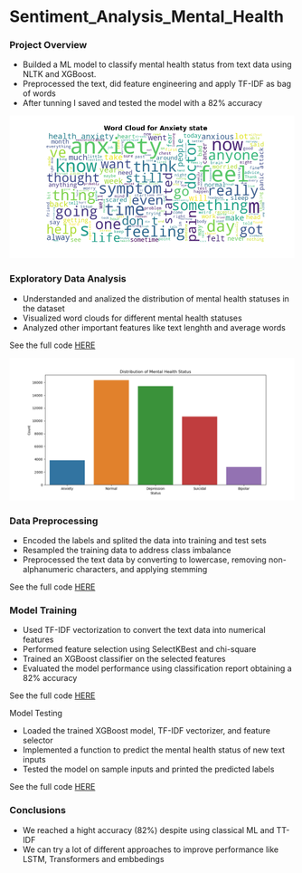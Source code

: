 # Sentiment_Analysis_Mental_Health

### Project Overview
* Builded a ML model to classify mental health status from text data using NLTK and XGBoost.
* Preprocessed the text, did feature engineering and apply TF-IDF as bag of words
* After tunning I saved and tested the model with a 82% accuracy

![](https://github.com/Roberto121c/Sentiment_Analysis_Mental_Health/blob/main/images/anxiety.png)

### Exploratory Data Analysis
* Understanded and analized the distribution of mental health statuses in the dataset
* Visualized word clouds for different mental health statuses
* Analyzed other important features like text lenghth and average words
  
See the full code [HERE](https://github.com/Roberto121c/Sentiment_Analysis_Mental_Health/blob/main/code/EDA.py)

![](https://github.com/Roberto121c/Sentiment_Analysis_Mental_Health/blob/main/images/distribution.png)
  
### Data Preprocessing
* Encoded the labels and splited the data into training and test sets
* Resampled the training data to address class imbalance
* Preprocessed the text data by converting to lowercase, removing non-alphanumeric characters, and applying stemming
  
See the full code [HERE](https://github.com/Roberto121c/Sentiment_Analysis_Mental_Health/blob/main/code/preprocessing.py)

### Model Training
* Used TF-IDF vectorization to convert the text data into numerical features
* Performed feature selection using SelectKBest and chi-square
* Trained an XGBoost classifier on the selected features
* Evaluated the model performance using classification report obtaining a 82% accuracy
  
See the full code [HERE](https://github.com/Roberto121c/Sentiment_Analysis_Mental_Health/blob/main/code/xgboost_train.py)

Model Testing
* Loaded the trained XGBoost model, TF-IDF vectorizer, and feature selector
* Implemented a function to predict the mental health status of new text inputs
* Tested the model on sample inputs and printed the predicted labels
  
See the full code [HERE](https://github.com/Roberto121c/Sentiment_Analysis_Mental_Health/blob/main/code/model_testing.py)

### Conclusions
* We reached a hight accuracy (82%) despite using classical ML and TT-IDF
* We can try a lot of different approaches to improve performance like LSTM, Transformers and embbedings
